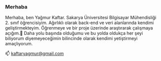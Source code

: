 ### Merhaba
Merhaba, ben Yağmur Kaftar. Sakarya Üniversitesi Bilgisayar Mühendisliği 2. sınıf öğrencisiyim. Ağırlıklı olarak back-end ve veri alanlarında kendimi geliştirmekteyim. Öğrenmeye ve bir proje üzerinde araştırarak çalışmaya açığım.💬 Daha yolu başında olduğumu ve bu yolda oldukça her şeyi biliyorum diyemeyeceğimin bilincinde olarak kendimi yetiştirmeyi amaçlıyorum.

📫 kaftaryagmur@gmail.com



